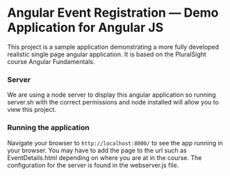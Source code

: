 # Angular Event Registration — Demo Application for Angular JS

This project is a sample application demonstrating a more fully developed realistic single page
angular application. It is based on the PluralSight course Angular Fundamentals.

### Server

We are using a node server to display this angular application so running server.sh with the correct permissions and node installed will allow you to view this project.

### Running the application

Navigate your browser to `http://localhost:8000/` to see the app running in your browser. You may have to add the page to the url such as EventDetails.html depending on where you are at in the course. The configuration for the server is found in the webserver.js file. 


